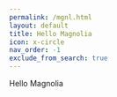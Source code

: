 ```yaml
---
permalink: /mgnl.html
layout: default
title: Hello Magnolia
icon: x-circle
nav_order: -1
exclude_from_search: true
---
```


Hello Magnolia
